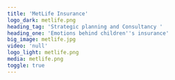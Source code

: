 ```yaml
---
title: 'MetLife Insurance'
logo_dark: metlife.png
heading_tag: 'Strategic planning and Consultancy '
heading_one: 'Emotions behind children''s insurance'
big_image: metlife.jpg
video: 'null'
logo_light: metlife.png
media: metlife.png
toggle: true
---
```


